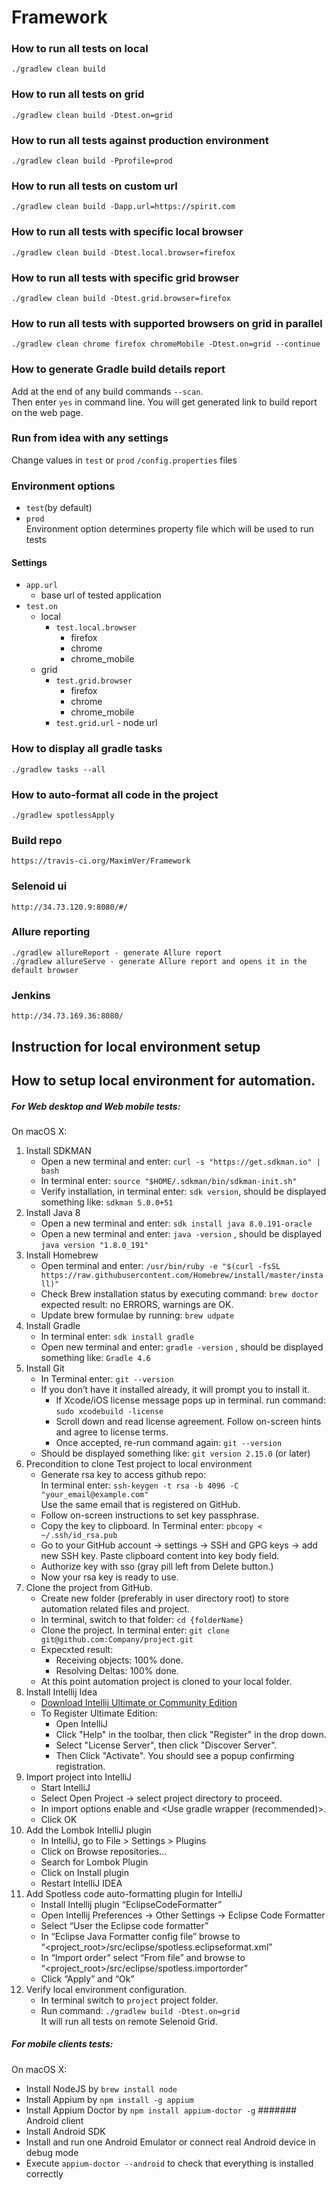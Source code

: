# Framework

### How to run all tests on local
`./gradlew clean build`

### How to run all tests on grid
`./gradlew clean build -Dtest.on=grid`

### How to run all tests against production environment
`./gradlew clean build -Pprofile=prod`

### How to run all tests on custom url
`./gradlew clean build -Dapp.url=https://spirit.com`

### How to run all tests with specific local browser
`./gradlew clean build -Dtest.local.browser=firefox`

### How to run all tests with specific grid browser
`./gradlew clean build -Dtest.grid.browser=firefox`

### How to run all tests with supported browsers on grid in parallel
`./gradlew clean chrome firefox chromeMobile -Dtest.on=grid --continue`

### How to generate Gradle build details report
Add at the end of any build commands `--scan`.    
Then enter `yes` in command line.
You will get generated link to build report on the web page.

### Run from idea with any settings
Change values in `test` or `prod` `/config.properties` files

### Environment options
* `test`(by default)
* `prod`   
Environment option determines property file which will be used to run tests

#### Settings
* `app.url`
    * base url of tested application
* `test.on`
    * local
         * `test.local.browser`
             * firefox
             * chrome
             * chrome_mobile             
    * grid
         * `test.grid.browser`
             * firefox
             * chrome
             * chrome_mobile
         * `test.grid.url` - node url      


### How to display all gradle tasks
`./gradlew tasks --all`

### How to auto-format all code in the project
`./gradlew spotlessApply`

### Build repo
`https://travis-ci.org/MaximVer/Framework`

### Selenoid ui
`http://34.73.120.9:8080/#/`

### Allure reporting
`./gradlew allureReport - generate Allure report`  
`./gradlew allureServe - generate Allure report and opens it in the default browser`

### Jenkins
`http://34.73.169.36:8080/`

## Instruction for local environment setup
## How to setup local environment for automation.
##### For Web desktop and Web mobile tests:
On macOS X:
1. Install SDKMAN
    * Open a new terminal and enter:
    `curl -s "https://get.sdkman.io" | bash`
    * In terminal enter:
    `source "$HOME/.sdkman/bin/sdkman-init.sh"`
    * Verify installation, in terminal enter: `sdk version`, should be displayed something like: `sdkman 5.0.0+51`
2. Install Java 8
    * Open a new terminal and enter: `sdk install java 8.0.191-oracle`
    * Open a new terminal and enter: `java -version` , should be displayed `java version "1.8.0_191"`
3. Install Homebrew
    * Open terminal and enter: `/usr/bin/ruby -e "$(curl -fsSL https://raw.githubusercontent.com/Homebrew/install/master/install)"`
    * Check Brew installation status by executing command: `brew doctor` expected result: no ERRORS, warnings are OK.
    * Update brew formulae by running: `brew udpate`
4. Install Gradle
    * In terminal enter: `sdk install gradle`
    * Open new terminal and enter: `gradle -version` , should be displayed something like: `Gradle 4.6`
5. Install Git
    * In Terminal enter: `git --version`
    * If you don’t have it installed already, it will prompt you to install it.
        * If Xcode/iOS license message pops up in terminal. run command: `sudo xcodebuild -license`
        * Scroll down and read license agreement. Follow on-screen hints and agree to license terms.            
        * Once accepted, re-run command again: `git --version`
    * Should be displayed something like: `git version 2.15.0` (or later)
6. Precondition to clone Test project to local environment
    * Generate rsa key to access github repo:  
    In terminal enter: `ssh-keygen -t rsa -b 4096 -C "your_email@example.com"`  
    Use the same email that is registered on GitHub.
    * Follow on-screen instructions to set key passphrase.
    * Copy the key to clipboard. In Terminal enter: `pbcopy < ~/.ssh/id_rsa.pub`
    * Go to your GitHub account -> settings -> SSH and GPG keys -> add new SSH key. Paste clipboard content into key body field. 
    * Authorize key with sso (gray pill left from Delete button.)
    * Now your rsa key is ready to use.
7. Clone the project from GitHub.
   * Create new folder (preferably in user directory root) to store automation related files and project.
   * In terminal, switch to that folder: `cd {folderName}`
   * Clone the project. In terminal enter: `git clone git@github.com:Company/project.git`  
   * Expecxted result:   
       * Receiving objects: 100% done.  
       * Resolving Deltas: 100% done.  
   * At this point automation project is cloned to your local folder.
8. Install Intellij Idea 
   * [Download Intellij Ultimate or Community Edition](https://www.jetbrains.com/idea/)
   * To Register Ultimate Edition:
       * Open IntelliJ
       * Click "Help" in the toolbar, then click "Register" in the drop down.
       * Select "License Server", then click "Discover Server".
       * Then Click "Activate". You should see a popup confirming registration.
9. Import project into IntelliJ
   * Start IntelliJ
   * Select Open Project -> select project directory to proceed.
   * In import options enable <Use auto-import> and <Use gradle wrapper (recommended)>.
   * Click OK
10. Add the Lombok IntelliJ plugin
    * In IntelliJ, go to File > Settings > Plugins
    * Click on Browse repositories...
    * Search for Lombok Plugin
    * Click on Install plugin
    * Restart IntelliJ IDEA
11. Add Spotless code auto-formatting plugin for IntelliJ
    * Install Intellij plugin “EclipseCodeFormatter”
    * Open Intellij Preferences -> Other Settings -> Eclipse Code Formatter
    * Select “User the Eclipse code formatter”
    * In “Eclipse Java Formatter config file” browse to “<project_root>/src/eclipse/spotless.eclipseformat.xml”
    * In “Import order” select “From file” and browse to “<project_root>/src/eclipse/spotless.importorder”
    * Click “Apply” and “Ok”
12. Verify local environment configuration.
    * In terminal switch to `project` project folder.
    * Run command: `./gradlew build -Dtest.on=grid`  
    It will run all tests on remote Selenoid Grid.
##### For mobile clients tests:
On macOS X:
* Install NodeJS by `brew install node`
* Install Appium by `npm install -g appium`
* Install Appium Doctor by `npm install appium-doctor -g`
####### Android client
* Install Android SDK
* Install and run one Android Emulator or connect real Android device in debug mode
* Execute `appium-doctor --android` to check that everything is installed correctly
